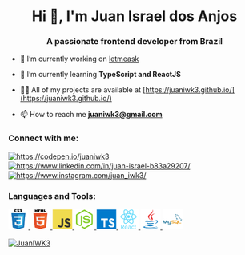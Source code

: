 <h1 align="center">Hi 👋, I'm Juan Israel dos Anjos</h1>
<h3 align="center">A passionate frontend developer from Brazil</h3>


- 🔭 I’m currently working on [letmeask](https://github.com/JuanIWK3/letmeask)

- 🌱 I’m currently learning **TypeScript and ReactJS**

- 👨‍💻 All of my projects are available at [https://juaniwk3.github.io/](https://juaniwk3.github.io/)

- 📫 How to reach me **juaniwk3@gmail.com**

<h3 align="left">Connect with me:</h3>
<p align="left">
<a href="https://codepen.io/https://codepen.io/juaniwk3" target="blank">
<img align="center" src="https://raw.githubusercontent.com/rahuldkjain/github-profile-readme-generator/master/src/images/icons/Social/codepen.svg" alt="https://codepen.io/juaniwk3" height="30" width="40" />
</a>
<a href="https://linkedin.com/in/https://www.linkedin.com/in/juan-israel-b83a29207/" target="blank">
<img align="center" src="https://raw.githubusercontent.com/rahuldkjain/github-profile-readme-generator/master/src/images/icons/Social/linked-in-alt.svg" alt="https://www.linkedin.com/in/juan-israel-b83a29207/" height="30" width="40" />
</a>
<a href="https://instagram.com/https://www.instagram.com/juan_iwk3/" target="blank">
<img align="center" src="https://raw.githubusercontent.com/rahuldkjain/github-profile-readme-generator/master/src/images/icons/Social/instagram.svg" alt="https://www.instagram.com/juan_iwk3/" height="30" width="40" />
</a>
</p>

<h3 align="left">Languages and Tools:</h3>
<p align="left"> 
  <a href="https://www.w3schools.com/css/" target="_blank"> 
    <img src="https://raw.githubusercontent.com/devicons/devicon/master/icons/css3/css3-original-wordmark.svg" alt="css3" width="40" height="40"/> 
  </a> 
  <a href="https://www.w3.org/html/" target="_blank"> 
    <img src="https://raw.githubusercontent.com/devicons/devicon/master/icons/html5/html5-original-wordmark.svg" alt="html5" width="40" height="40"/> 
  </a> 
  <a href="https://developer.mozilla.org/en-US/docs/Web/JavaScript" target="_blank"> 
    <img src="https://raw.githubusercontent.com/devicons/devicon/master/icons/javascript/javascript-original.svg" alt="javascript" width="40" height="40"/> 
  </a> 
  <a href="https://nodejs.org/en/about/" target="_blank"> 
    <img src="https://raw.githubusercontent.com/devicons/devicon/master/icons/nodejs/nodejs-original.svg" alt="javascript" width="40" height="40"/> 
  </a> 
  <a href="https://www.typescriptlang.org/" target="_blank"> 
    <img src="https://raw.githubusercontent.com/devicons/devicon/master/icons/typescript/typescript-original.svg" alt="typescript" width="40" height="40"/> 
  </a> 
  <a href="https://reactjs.org/" target="_blank"> 
    <img src="https://raw.githubusercontent.com/devicons/devicon/master/icons/react/react-original-wordmark.svg" alt="react" width="40" height="40"/> 
  </a> 
  <a href="https://www.java.com" target="_blank"> 
    <img src="https://raw.githubusercontent.com/devicons/devicon/master/icons/java/java-original.svg" alt="java" width="40" height="40"/> 
  </a> 
  <a href="https://www.mysql.com/" target="_blank"> 
    <img src="https://raw.githubusercontent.com/devicons/devicon/master/icons/mysql/mysql-original-wordmark.svg" alt="mysql" width="40" height="40"/> 
  </a> 
</p>
<a href="#"><img align="center" src="https://github-readme-stats.vercel.app/api/top-langs?username=JuanIWK3&show_icons=true&theme=dark&locale=en&layout=compact" alt="JuanIWK3"/></a>

